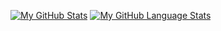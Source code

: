 [![My GitHub Stats](https://github-readme-stats.vercel.app/api/?username=akshay&count_private=true&theme=tokyonight&showicons=true)]()
[![My GitHub Language Stats](https://github-readme-stats.vercel.app/api/top-langs/?username=akshay&langs_count=5&theme=tokyonight)]()
